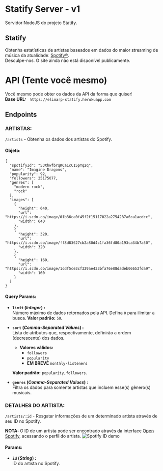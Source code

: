 # Statify Server - v1
Servidor NodeJS do projeto Statify.

## Statify
Obtenha estatísticas de artistas baseados em dados do maior streaming de música da atualidade: [Spotify®](https://www.spotify.com/).  
Desculpe-nos. O site ainda não está disponível publicamente.

# API (Tente você mesmo)
Você mesmo pode obter os dados da API da forma que quiser!  
**Base URL:** ``` https://elimarp-statify.herokuapp.com```

## Endpoints

### ARTISTAS:
```/artists``` - Obtenha os dados dos artistas do Spotify.

#### Objeto:
```
{
  "spotifyId": "53XhwfbYqKCa1cC15pYq2q",
  "name": "Imagine Dragons",
  "popularity": 92,
  "followers": 25175077,
  "genres": [
    "modern rock",
    "rock"
  ],
  "images": [
    {
      "height": 640,
      "url": "https://i.scdn.co/image/01b36ca0f45f2f15117022a2754287a6ca1acdcc",
      "width": 640
    },
    {
      "height": 320,
      "url": "https://i.scdn.co/image/ff8d83627cb2a80d4c1fa36fd80a193ca34b7a50",
      "width": 320
    },
    {
      "height": 160,
      "url": "https://i.scdn.co/image/1cdf5ce3cf329ae433bfa76e88dadeb06653fda9",
      "width": 160
    }
  ]
}
```

#### Query Params:
- **```limit``` (*Integer*) :**  
Número máximo de dados retornados pela API. Defina ```0``` para ilimitar a busca. **Valor padrão:** ```50```.

- **```sort``` (*Comma-Separated Values*) :**  
Lista de atributos que, respectivamente, definirão a ordem (decrescente) dos dados.  
  - **Valores válidos:**
    - ```followers```
    - ```popularity```
    - **EM BREVE** ```monthly-listeners```
    
  **Valor padrão:** ```popularity,followers```.
  
 - **```genres``` (*Comma-Separated Values*) :**  
 Filtra os dados para somente artistas que incluem esse(s) gênero(s) musicais.
 
 ### DETALHES DO ARTISTA:
 ```/artists/:id``` - Resgatar informações de um determinado artista através de seu ID no Spotify.
 
 **NOTA:** O ID de um artista pode ser encontrado através da interface [Open Spotify](https://open.spotify.com/), acessando o perfil do artista.
 ![Spotify ID demo](https://i.ibb.co/k5Rcryg/Screenshot-1.jpg)
 
 #### Params:
 - **```id``` (*String*) :**  
ID do artista no Spotify.
